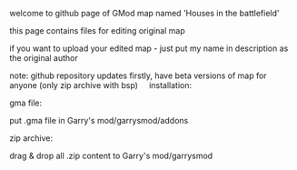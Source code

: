 welcome to github page of GMod map named 'Houses in the battlefield'

this page contains files for editing original map

if you want to upload your edited map - just put my name in description as the original author

note: github repository updates firstly, have beta versions of map for anyone (only zip archive with bsp)
 
 
installation:

gma file:

put .gma file in Garry's mod/garrysmod/addons

zip archive:

drag & drop all .zip content to Garry's mod/garrysmod
